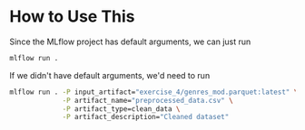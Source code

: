 # How to Use This

Since the MLflow project has default arguments, we can just run

```bash
mlflow run .
```

If we didn't have default arguments, we'd need to run

```bash
mlflow run . -P input_artifact="exercise_4/genres_mod.parquet:latest" \
             -P artifact_name="preprocessed_data.csv" \
             -P artifact_type=clean_data \
             -P artifact_description="Cleaned dataset"
```